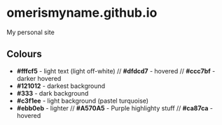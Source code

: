 # omerismyname.github.io
My personal site


## Colours

* **#fffcf5** - light text (light off-white) // **#dfdcd7** - hovered // **#ccc7bf** - darker hovered
* **#121012** - darkest background
* **#333** - dark background
* **#c3f1ee** - light background (pastel turquoise)
* **#ebb0eb** - lighter // **#A570A5** - Purple highlighty stuff // **#ca87ca** - hovered